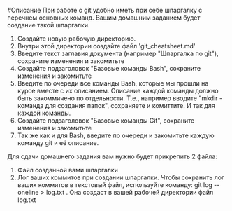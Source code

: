 #Описание
При работе с git удобно иметь при себе шпаргалку с перечнем основных команд. Вашим домашним заданием будет создание такой шпаргалки.
1. Создайте новую рабочую директорию.
2. Внутри этой директории создайте файл 'git_cheatsheet.md'
3. Введите текст заглавия документа (например "Шпаргалка по git"), сохраните изменения и закомитьте
4. Создайте подзаголовок "Базовые команды Bash", сохраните изменения и закомитьте
5. Введите по очереди все команды Bash, которые мы прошли на курсе вместе с их описанием. Описание каждой команды должно быть закоммичено по отдельности. Т.е., например вводите "mkdir - команда для создания папок", сохраняете и комиттите. И так для каждой команды.
6. Создайте подзаголовок "Базовые команды Git", сохраните изменения и закомитьте
7. Так же как и для Bash, введите по очереди и закомитьте каждую команду git и её описание.

 Для сдачи домашнего задания вам нужно будет прикрепить 2 файла:
1. Файл созданной вами шпаргалки
2.  Лог ваших коммитов при создании шпаргалки. Чтобы сохранить лог ваших коммитов в текстовый файл, используйте команду: git log --oneline > log.txt . Она создаст в вашей рабочей директории файл log.txt